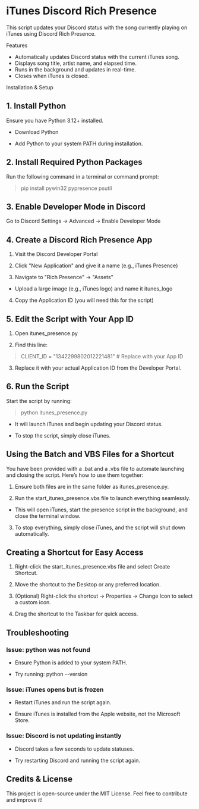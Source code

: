 # iTunes Discord Rich Presence

This script updates your Discord status with the song currently playing on iTunes using Discord Rich Presence.

Features

- Automatically updates Discord status with the current iTunes song.
- Displays song title, artist name, and elapsed time.
- Runs in the background and updates in real-time.
- Closes when iTunes is closed.

Installation & Setup

## 1. Install Python

  Ensure you have Python 3.12+ installed.

  - Download Python

  - Add Python to your system PATH during installation.

## 2. Install Required Python Packages

  Run the following command in a terminal or command prompt:

  > pip install pywin32 pypresence psutil

## 3. Enable Developer Mode in Discord

  Go to Discord Settings → Advanced → Enable Developer Mode

## 4. Create a Discord Rich Presence App

  1. Visit the Discord Developer Portal

  2. Click "New Application" and give it a name (e.g., iTunes Presence)

  3. Navigate to "Rich Presence" → "Assets"

  - Upload a large image (e.g., iTunes logo) and name it itunes_logo

  4. Copy the Application ID (you will need this for the script)

## 5. Edit the Script with Your App ID

  1. Open itunes_presence.py

  2. Find this line:

  > CLIENT_ID = "1342299802012221481"  # Replace with your App ID

  3. Replace it with your actual Application ID from the Developer Portal.

## 6. Run the Script

  Start the script by running:

  > python itunes_presence.py

  - It will launch iTunes and begin updating your Discord status.

  - To stop the script, simply close iTunes.

## Using the Batch and VBS Files for a Shortcut

  You have been provided with a .bat and a .vbs file to automate launching and closing the script. Here’s how to use them together:

  1. Ensure both files are in the same folder as itunes_presence.py.

  2. Run the start_itunes_presence.vbs file to launch everything seamlessly.

   - This will open iTunes, start the presence script in the background, and close the terminal window.

  3. To stop everything, simply close iTunes, and the script will shut down automatically.

## Creating a Shortcut for Easy Access

  1. Right-click the start_itunes_presence.vbs file and select Create Shortcut.

  2. Move the shortcut to the Desktop or any preferred location.

  3. (Optional) Right-click the shortcut → Properties → Change Icon to select a custom icon.

  4. Drag the shortcut to the Taskbar for quick access.

## Troubleshooting

  ### Issue: python was not found

   - Ensure Python is added to your system PATH.

   - Try running: python --version

  ### Issue: iTunes opens but is frozen

   - Restart iTunes and run the script again.

   - Ensure iTunes is installed from the Apple website, not the Microsoft Store.

  ### Issue: Discord is not updating instantly

   - Discord takes a few seconds to update statuses.

   - Try restarting Discord and running the script again.

## Credits & License

This project is open-source under the MIT License. Feel free to contribute and improve it!
